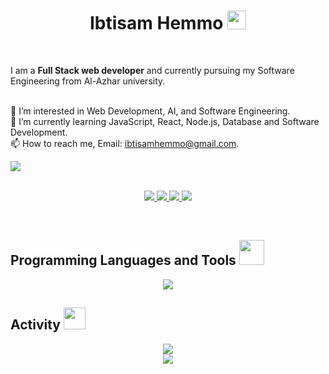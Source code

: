 <h1 align="center">
 Ibtisam Hemmo <img src="https://raw.githubusercontent.com/MartinHeinz/MartinHeinz/master/wave.gif" width="30px">
</h1> <br>

I am a **Full Stack web developer** and currently pursuing my Software Engineering from Al-Azhar university.<br />
<br />

👀  I’m interested in Web Development, AI, and Software Engineering.  
🌱  I’m currently learning JavaScript, React, Node.js, Database and Software Development.  
📫  How to reach me, Email: ibtisamhemmo@gmail.com.

![](https://komarev.com/ghpvc/?username=Ibtisam-Hemmo)
<br><br>
 <p align="center">
    <a href="https://www.linkedin.com/in/ibtisamhemmo">
    <img src="https://img.shields.io/badge/-linkedin-%230966C2?style=for-the-badge&logo=linkedin&logoColor=white" />
    </a>
    <a href="https://github.com/ibtisam-hemmo">
    <img src="https://img.shields.io/badge/-github-1C1C1C?style=for-the-badge&logo=github&logoColor=white" />
    </a>
    <a href="mailto:ibtisamhemmo@gmail.com?subject=Email From GitHub Account">
    <img src="https://img.shields.io/badge/Gmail-D14836?style=for-the-badge&logo=gmail&logoColor=white" />
    </a>
    <a href="https://www.freecodecamp.org/ibtisamhemmo">
    <img src="https://img.shields.io/badge/-freecodecamp-2a2a40?style=for-the-badge&logo=freecodecamp&logoColor=white" />
    </a>
</p> <br>

## Programming Languages and Tools <img width="40" src="https://c.tenor.com/Pnb_hVWq2sgAAAAi/on-process-dig.gif" />
<p align="center">
  <a href="https://skillicons.dev">
    <img src="https://skillicons.dev/icons?i=html,css,js,ts,nodejs,expressjs,figma,git,github,heroku,netlify,jest,linux,postgres,vite,react,redux,tailwind,vscode)" />
  </a>
</p>

## Activity <img width="35" src="https://c.tenor.com/dWMRNxW7Ti4AAAAi/iota-tanglevision.gif" />
<div align="center">
  <img src="https://github-readme-stats.vercel.app/api?username=ibtisam-hemmo&theme=dracula&show_icons=true" /><br>
  <img src="https://github-readme-streak-stats.herokuapp.com/?user=ibtisam-hemmo&theme=dracula&date_format=M%20j%5B%2C%20Y%5D" />
</div>


